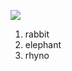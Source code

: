 
![](https://images.pexels.com/photos/16040/pexels-photo.jpg?auto=compress&cs=tinysrgb&w=1260&h=750&dpr=1)

1. rabbit
1. elephant
1. rhyno
